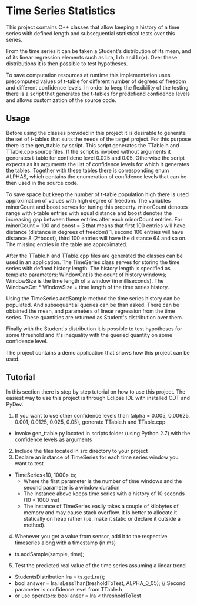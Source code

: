 # Time Series Statistics

This project contains C++ classes that allow keeping a history of a time series with defined length
and subsequential statistical tests over this series.

From the time series it can be taken a Student's distribution of its mean, and of its linear regression elements
such as Lra, Lrb and Lr(x). Over these distributions it is then possible to test hypotheses.

To save computation resources at runtime this implementation uses precomputed values of t-table
for different number of degrees of freedom and different confidence levels. In order to keep the flexibility
of the testing there is a script that generates the t-tables for predefiend confidence levels and
allows customization of the source code.

## Usage

Before using the classes provided in this project it is desirable to generate the set of t-tables
that suits the needs of the target project. For this purpose there is the gen_ttable.py script.
This script generates the TTable.h and TTable.cpp source files. If the script is invoked without
arguments it generates t-table for confidene level 0.025 and 0.05. Otherwise the script expects
as its arguments the list of confidence levels for which it generates the tables. Together with
these tables there is corresponding enum ALPHAS, which contains the enumeration of confidence
levels that can be then used in the source code.

To save space but keep the number of t-table population high there is used approximation of values
with high degree of freedom. The variables minorCount and boost serves for tuning this property.
minorCount denotes range with t-table entries with equal distance and boost denotes the increasing
gap between these entries after each minorCount entries. For minorCount = 100 and boost = 3 that
means that first 100 entries will have distance (distance in degrees of freedom) 1, second 100 entries
will have distance 8 (2^boost), third 100 entries will have the distance 64 and so on. The missing
entries in the table are approximated.

After the TTable.h and TTable.cpp files are generated the classes can be used in an application.
The TimeSeries class serves for storing the time series with defined history length. The history
length is specified as template parameters: WindowCnt is the count of history windows; WindowSize
is the time length of a window (in milliseconds). The WindowsCnt * WindowSize = time length of
the time series history.

Using the TimeSeries.addSample method the time series history can be populated. And subsequential
queries can be than asked. There can be obtained the mean, and parameters of linear regression
from the time series. These quantities are returned as Student's distribution over them.

Finally with the Student's distribution it is possible to test hypotheses for some threshold
and it's inequality with the queried quantity on some confidence level.

The project contains a demo application that shows how this project can be used.

## Tutorial

In this section there is step by step tutorial on how to use this project.
The easiest way to use this project is through Eclipse IDE with installed CDT and PyDev.

1. If you want to use other confidence levels than (alpha = 0.005, 0.00625, 0.001, 0.0125, 0.025, 0.05), generate TTable.h and TTable.cpp
  * invoke gen_ttable.py located in scripts folder (using Python 2.7) with the confidence levels as arguments
2. Include the files located in src directory to your project
3. Declare an instance of TimeSeries for each time series window you want to test
  * TimeSeries<10, 1000> ts;
    * Where the first parameter is the number of time windows and the second parameter is a window duration
    * The instance above keeps time series with a history of 10 seconds (10 * 1000 ms)
    * The instance of TimeSeries easily takes a couple of kilobytes of memory and may cause stack overflow. It is better to allocate it statically on heap rather (i.e. make it static or declare it outside a method).
4. Whenever you get a value from sensor, add it to the respective timeseries along with a timestamp (in ms)
  * ts.addSample(sample, time);
5. Test the predicted real value of the time series assuming a linear trend
  * StudentsDistribution lra = ts.getLra();
  * bool answer = lra.isLessThan(tresholdToTest, ALPHA_0_05); // Second parameter is confidence level from TTable.h
  * or use operators: bool anser = lra < thresholdToTest
